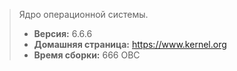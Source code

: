> Ядро операционной системы.
> - **Версия:** 6.6.6
> - **Домашняя страница:** <https://www.kernel.org>
> - **Время сборки:** 666 ОВС
